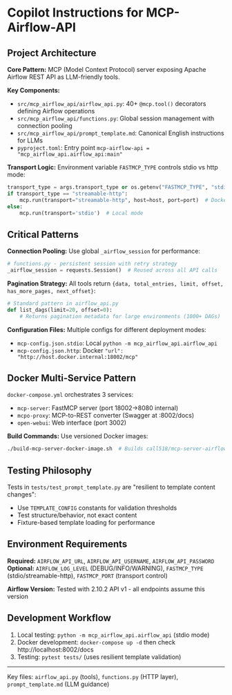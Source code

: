 # Copilot Instructions for MCP-Airflow-API

## Project Architecture
**Core Pattern:** MCP (Model Context Protocol) server exposing Apache Airflow REST API as LLM-friendly tools.

**Key Components:**
- `src/mcp_airflow_api/airflow_api.py`: 40+ `@mcp.tool()` decorators defining Airflow operations
- `src/mcp_airflow_api/functions.py`: Global session management with connection pooling
- `src/mcp_airflow_api/prompt_template.md`: Canonical English instructions for LLMs
- `pyproject.toml`: Entry point `mcp-airflow-api = "mcp_airflow_api.airflow_api:main"`

**Transport Logic:** Environment variable `FASTMCP_TYPE` controls stdio vs http mode:
```python
transport_type = args.transport_type or os.getenv("FASTMCP_TYPE", "stdio")
if transport_type == "streamable-http":
    mcp.run(transport="streamable-http", host=host, port=port)  # Docker mode
else:
    mcp.run(transport='stdio')  # Local mode
```

## Critical Patterns
**Connection Pooling:** Use global `_airflow_session` for performance:
```python
# functions.py - persistent session with retry strategy
_airflow_session = requests.Session()  # Reused across all API calls
```

**Pagination Strategy:** All tools return `{data, total_entries, limit, offset, has_more_pages, next_offset}`:
```python
# Standard pattern in airflow_api.py
def list_dags(limit=20, offset=0): 
    # Returns pagination metadata for large environments (1000+ DAGs)
```

**Configuration Files:** Multiple configs for different deployment modes:
- `mcp-config.json.stdio`: Local `python -m mcp_airflow_api.airflow_api`
- `mcp-config.json.http`: Docker `"url": "http://host.docker.internal:18002/mcp"`

## Docker Multi-Service Pattern
`docker-compose.yml` orchestrates 3 services:
- `mcp-server`: FastMCP server (port 18002→8080 internal)
- `mcpo-proxy`: MCP-to-REST converter (Swagger at :8002/docs)
- `open-webui`: Web interface (port 3002)

**Build Commands:** Use versioned Docker images:
```bash
./build-mcp-server-docker-image.sh  # Builds call518/mcp-server-airflow-api:1.0.0
```

## Testing Philosophy
Tests in `tests/test_prompt_template.py` are "resilient to template content changes":
- Use `TEMPLATE_CONFIG` constants for validation thresholds
- Test structure/behavior, not exact content
- Fixture-based template loading for performance

## Environment Requirements
**Required:** `AIRFLOW_API_URL`, `AIRFLOW_API_USERNAME`, `AIRFLOW_API_PASSWORD`
**Optional:** `AIRFLOW_LOG_LEVEL` (DEBUG/INFO/WARNING), `FASTMCP_TYPE` (stdio/streamable-http), `FASTMCP_PORT` (transport control)

**Airflow Version:** Tested with 2.10.2 API v1 - all endpoints assume this version

## Development Workflow
1. Local testing: `python -m mcp_airflow_api.airflow_api` (stdio mode)
2. Docker development: `docker-compose up -d` then check http://localhost:8002/docs
3. Testing: `pytest tests/` (uses resilient template validation)

---
Key files: `airflow_api.py` (tools), `functions.py` (HTTP layer), `prompt_template.md` (LLM guidance)

